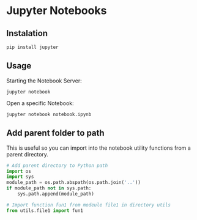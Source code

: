 # Jupyter Notebooks


## Instalation
```
pip install jupyter
```

## Usage

Starting the Notebook Server:
```
jupyter notebook
```

Open a specific Notebook:
```
jupyter notebook notebook.ipynb
```


## Add parent folder to path

This is useful so you can import into the notebook utility functions from a parent directory.

```python
# Add parent directory to Python path
import os
import sys
module_path = os.path.abspath(os.path.join('..'))
if module_path not in sys.path:
    sys.path.append(module_path)

# Import function fun1 from modeule file1 in directory utils
from utils.file1 import fun1
```
